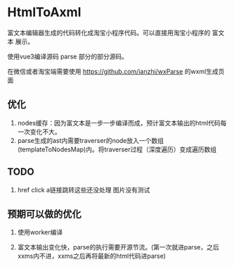 # HtmlToAxml

富文本编辑器生成的代码转化成淘宝小程序代码。可以直接用淘宝小程序的 富文本<rich-text> 展示。

使用vue3编译源码 parse 部分的部分源码。

在微信或者淘宝端需要使用 https://github.com/ianzhi/wxParse 的wxml生成页面

## 优化
1. nodes缓存：因为富文本是一步一步编译而成，预计富文本输出的html代码每一次变化不大。
2. parse生成的ast内需要traverser的node放入一个数组(templateToNodesMap)内。将traverser过程（深度遍历）变成遍历数组

## TODO
1. href click a链接跳转这些还没处理
图片没有测试


## 预期可以做的优化
1. 使用worker编译

2. 富文本输出变化快，parse的执行需要开源节流。(第一次就进parse，之后xxms内不进，xxms之后再将最新的html代码进parse)
